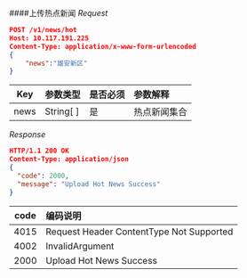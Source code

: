 ####上传热点新闻
_Request_
```json
POST /v1/news/hot
Host: 10.117.191.225
Content-Type: application/x-www-form-urlencoded
{
	"news":"雄安新区"
}
```
| Key  | 参数类型   | 是否必须     | 参数解释 |
| ---- | :----- | :------- | :--- |
| news  | String[ ] | 是        | 热点新闻集合 |

_Response_

```json
HTTP/1.1 200 OK
Content-Type: application/json
{
  "code": 2000,
  "message": "Upload Hot News Success"
}
```
| code  | 编码说明   |
| ---- | :----- | 
| 4015  | Request Header ContentType Not Supported | 
| 4002  | InvalidArgument | 
| 2000  | Upload Hot News Success | 
